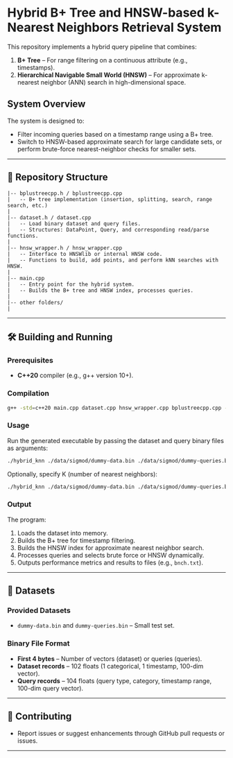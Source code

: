 # Hybrid B+ Tree and HNSW-based k-Nearest Neighbors Retrieval System

This repository implements a hybrid query pipeline that combines:

1. **B+ Tree** – For range filtering on a continuous attribute (e.g., timestamps).
2. **Hierarchical Navigable Small World (HNSW)** – For approximate k-nearest neighbor (ANN) search in high-dimensional space.

## System Overview
The system is designed to:
- Filter incoming queries based on a timestamp range using a B+ tree.
- Switch to HNSW-based approximate search for large candidate sets, or perform brute-force nearest-neighbor checks for smaller sets.

---

## 📂 Repository Structure

```
|-- bplustreecpp.h / bplustreecpp.cpp
|   -- B+ tree implementation (insertion, splitting, search, range search, etc.)
|
|-- dataset.h / dataset.cpp
|   -- Load binary dataset and query files.
|   -- Structures: DataPoint, Query, and corresponding read/parse functions.
|
|-- hnsw_wrapper.h / hnsw_wrapper.cpp
|   -- Interface to HNSWlib or internal HNSW code.
|   -- Functions to build, add points, and perform kNN searches with HNSW.
|
|-- main.cpp
|   -- Entry point for the hybrid system.
|   -- Builds the B+ tree and HNSW index, processes queries.
|
|-- other folders/
|   
```

---

## 🛠️ Building and Running

### Prerequisites
- **C++20** compiler (e.g., g++ version 10+).

### Compilation
```bash
g++ -std=c++20 main.cpp dataset.cpp hnsw_wrapper.cpp bplustreecpp.cpp -o hybrid_knn
```

### Usage
Run the generated executable by passing the dataset and query binary files as arguments:
```bash
./hybrid_knn ./data/sigmod/dummy-data.bin ./data/sigmod/dummy-queries.bin
```
Optionally, specify K (number of nearest neighbors):
```bash
./hybrid_knn ./data/sigmod/dummy-data.bin ./data/sigmod/dummy-queries.bin
```

### Output
The program:
1. Loads the dataset into memory.
2. Builds the B+ tree for timestamp filtering.
3. Builds the HNSW index for approximate nearest neighbor search.
4. Processes queries and selects brute force or HNSW dynamically.
5. Outputs performance metrics and results to files (e.g., `bnch.txt`).

---

## 📁 Datasets
### Provided Datasets
- `dummy-data.bin` and `dummy-queries.bin` – Small test set.

### Binary File Format
- **First 4 bytes** – Number of vectors (dataset) or queries (queries).
- **Dataset records** – 102 floats (1 categorical, 1 timestamp, 100-dim vector).
- **Query records** – 104 floats (query type, category, timestamp range, 100-dim query vector).

---

## 🤝 Contributing
- Report issues or suggest enhancements through GitHub pull requests or issues.

---


